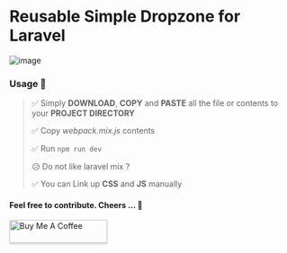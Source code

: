 # Reusable Simple Dropzone for Laravel
![image](https://user-images.githubusercontent.com/60372951/127950746-8f207e3a-6a4a-4dbd-9caf-635f66d16f85.png)

### Usage :pushpin:

> :white_check_mark: Simply **DOWNLOAD**, **COPY** and **PASTE** all the file or contents to your **PROJECT DIRECTORY**
> 
> :white_check_mark: Copy *webpack.mix.js* contents
> 
> :white_check_mark: Run `npm run dev`
> 
> 😥 Do not like laravel mix ?
> 
> :white_check_mark: You can Link up **CSS** and **JS** manually


#### Feel free to contribute. Cheers ... 🍻

<!-- <p align="center"> -->
  <a href="https://www.buymeacoffee.com/saaberdev" target="_blank"><img src="https://www.buymeacoffee.com/assets/img/custom_images/orange_img.png" alt="Buy Me A Coffee" style="height: 41px !important; width: 174px !important;box-shadow: 0px 3px 2px 0px rgba(190, 190, 190, 0.5) !important;-webkit-box-shadow: 0px 3px 2px 0px rgba(190, 190, 190, 0.5) !important;" ></a>
<!-- </p> -->
